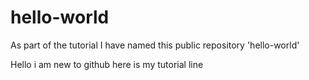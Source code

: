 # hello-world
As part of the tutorial I have named this public repository 'hello-world'

Hello i am new to github here is my tutorial line
